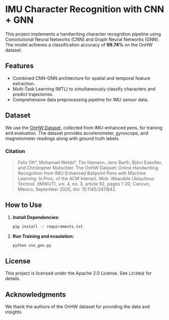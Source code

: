 # IMU Character Recognition with CNN + GNN

This project implements a handwriting character recognition pipeline using Convolutional Neural Networks (CNN) and Graph Neural Networks (GNN). The model achieves a classification accuracy of **99.74%** on the OnHW dataset.

## **Features**

- Combined CNN-GNN architecture for spatial and temporal feature extraction.
- Multi-Task Learning (MTL) to simultaneously classify characters and predict trajectories.
- Comprehensive data preprocessing pipeline for IMU sensor data.

## **Dataset**

We use the [OnHW Dataset](https://www.iis.fraunhofer.de/de/ff/lv/dataanalytics/anwproj/schreibtrainer/onhw-dataset.html), collected from IMU-enhanced pens, for training and evaluation. The dataset provides accelerometer, gyroscope, and magnetometer readings along with ground truth labels.

### Citation

> Felix Ott*, Mohamad Wehbi*, Tim Hamann, Jens Barth, Björn Eskofier, and Christopher Mutschler. The OnHW Dataset: Online Handwriting Recognition from IMU-Enhanced Ballpoint Pens with Machine Learning. In Proc. of the ACM Interact. Mob. Wearable Ubiquitous Technol. (IMWUT), vol. 4, no. 3, article 92, pages 1-20, Cancun, Mexico, September 2020, doi: 10.1145/3411842.

## **How to Use**

1. **Install Dependencies:**

   ```bash
   pip install -r requirements.txt
   ```

2. **Run Training and evaulation:**

   ```bash
   python cnn_gnn.py
   ```


## **License**

This project is licensed under the Apache 2.0 License. See `LICENSE` for details.

## **Acknowledgments**

We thank the authors of the OnHW dataset for providing the data and insights